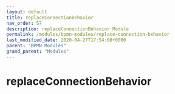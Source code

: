 ```yaml
---
layout: default
title: replaceConnectionBehavior 
nav_order: 57
description: replaceConnectionBehavior Module
permalink: /modules/bpmn-modules/replace-connection-behavior
last_modified_date: 2020-04-27T17:54:08+0000
parent: "BPMN Modules"
grand_parent: "Modules"
---
```


# replaceConnectionBehavior